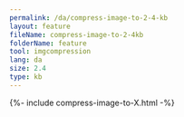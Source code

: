 ```yaml
---
permalink: /da/compress-image-to-2-4-kb
layout: feature
fileName: compress-image-to-2-4kb
folderName: feature
tool: imgcompression
lang: da
size: 2.4
type: kb
---
```


{%- include compress-image-to-X.html -%}
